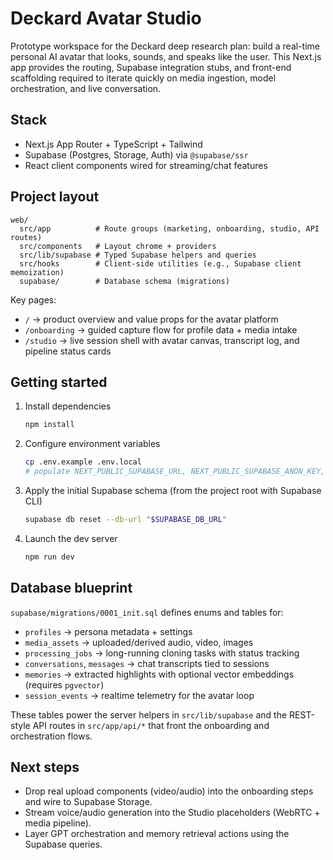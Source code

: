 # Deckard Avatar Studio

Prototype workspace for the Deckard deep research plan: build a real-time personal AI avatar that looks, sounds, and speaks like the user. This Next.js app provides the routing, Supabase integration stubs, and front-end scaffolding required to iterate quickly on media ingestion, model orchestration, and live conversation.

## Stack
- Next.js App Router + TypeScript + Tailwind
- Supabase (Postgres, Storage, Auth) via `@supabase/ssr`
- React client components wired for streaming/chat features

## Project layout
```
web/
  src/app          # Route groups (marketing, onboarding, studio, API routes)
  src/components   # Layout chrome + providers
  src/lib/supabase # Typed Supabase helpers and queries
  src/hooks        # Client-side utilities (e.g., Supabase client memoization)
  supabase/        # Database schema (migrations)
```

Key pages:
- `/` &rarr; product overview and value props for the avatar platform
- `/onboarding` &rarr; guided capture flow for profile data + media intake
- `/studio` &rarr; live session shell with avatar canvas, transcript log, and pipeline status cards

## Getting started
1. Install dependencies
   ```bash
   npm install
   ```
2. Configure environment variables
   ```bash
   cp .env.example .env.local
   # populate NEXT_PUBLIC_SUPABASE_URL, NEXT_PUBLIC_SUPABASE_ANON_KEY, etc.
   ```
3. Apply the initial Supabase schema (from the project root with Supabase CLI)
   ```bash
   supabase db reset --db-url "$SUPABASE_DB_URL"
   ```
4. Launch the dev server
   ```bash
   npm run dev
   ```

## Database blueprint
`supabase/migrations/0001_init.sql` defines enums and tables for:
- `profiles` &rarr; persona metadata + settings
- `media_assets` &rarr; uploaded/derived audio, video, images
- `processing_jobs` &rarr; long-running cloning tasks with status tracking
- `conversations`, `messages` &rarr; chat transcripts tied to sessions
- `memories` &rarr; extracted highlights with optional vector embeddings (requires `pgvector`)
- `session_events` &rarr; realtime telemetry for the avatar loop

These tables power the server helpers in `src/lib/supabase` and the REST-style API routes in `src/app/api/*` that front the onboarding and orchestration flows.

## Next steps
- Drop real upload components (video/audio) into the onboarding steps and wire to Supabase Storage.
- Stream voice/audio generation into the Studio placeholders (WebRTC + media pipeline).
- Layer GPT orchestration and memory retrieval actions using the Supabase queries.
